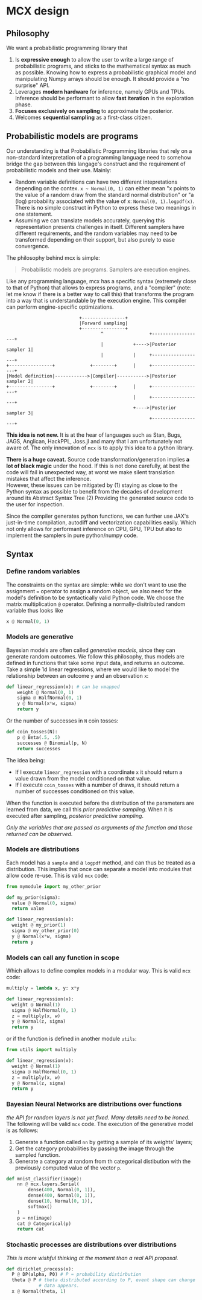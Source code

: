 # MCX design

## Philosophy

We want a probabilistic programming library that

1. Is **expressive enough** to allow the user to write a large range of
   probabilistic programs, and sticks to the mathematical syntax as much as
   possible. Knowing how to express a probabilistic graphical model and
   manipulating Numpy arrays should be enough. It should provide a "no surprise"
   API.
2. Leverages **modern hardware** for inference, namely GPUs and TPUs. Inference
   should be performant to allow **fast iteration** in the exploration phase.
3. **Focuses exclusively on sampling** to approximate the posterior.
4. Welcomes **sequential sampling** as a first-class citizen.

## Probabilistic models are programs

Our understanding is that Probabilistic Programming libraries that rely on a
non-standard interpretation of a programming language need to somehow bridge the
gap between this langage's construct and the requirement of probabilistic models
and their use. Mainly:

- Random variable definitions can have two different intepretations depending on
  the contex. `x ~ Normal(0, 1)` can either mean "x points to the value of a
  random draw from the standard normal distribution" or "a (log) probability
  associated with the value of x: `Normal(0, 1).logpdf(x)`. There is no simple
  construct in Python to express these two meanings in one statement.
- Assuming we can translate models accurately, querying this representation
  presents challenges in itself. Different samplers have different requirements,
  and the random variables may need to be transformed depending on their
  support, but also purely to ease convergence.

The philosophy behind mcx is simple:

> Probabilistic models are programs. Samplers are execution engines.

Like any programming language, mcx has a specific syntax (extremely close to
that of Python) that allows to express programs, and a "compiler" (note: let me
know if there is a better way to call this) that transforms the program into a
way that is understandable by the execution engine. This compiler can perform
engine-specific optimizations.

```
                           +----------------+
                           |Forward sampling|
                           +----------------+
                                   ^                 +-------------------+
                                   |           +---->|Posterior sampler 1|
                                   |           |     +-------------------+
+----------------+             +--------+      |     +-------------------+
|Model definition|------------>|Compiler|----------->|Posterior sampler 2|
+----------------+             +--------+      |     +-------------------+
                                               |     +-------------------+
                                               +---->|Posterior sampler 3|
                                                     +-------------------+

```

**This idea is not new.** It is at the hear of languages such as Stan, Bugs,
JAGS, Anglican, HackPPL, Joss.jl and many that I am unfortunately not aware of.
The only innovation of `mcx` is to apply this idea to a python library.

**There is a huge caveat.** Source code transformation/generation implies **a
lot of black magic** under the hood. If this is not done carefully, at best the
code will fail in unexpected way, at worst we make silent translation mistakes that affect the
inference.  
However, these issues can be mitigated by (1) staying as close to the Python
syntax as possible to benefit from the decades of development around its
Abstract Syntax Tree (2) Providing the generated source code to the user for
inspection.

Since the compiler generates python functions, we can further use JAX's
just-in-time compilation, autodiff and vectorization capabilities easily. Which
not only allows for performant inference on CPU, GPU, TPU but also to implement
the samplers in pure python/numpy code.


## Syntax

### Define random variables

The constraints on the syntax are simple: while we don't want to use the
assignment `=` operator to assign a random object, we also need for the model's
definition to be syntactically valid Python code. We choose the matrix
multiplication `@` operator. Defining a normally-disitributed random variable
thus looks like

```python
x @ Normal(0, 1)
```


### Models are generative

Bayesian models are often called *generative models*, since they can generate
random outcomes. We follow this philosophy, thus models are defined in functions
that take some input data, and returns an outcome. Take a simple 1d linear
regressions, where we would like to model the relationship between an outcome
`y` and an observation `x`:

```python
def linear_regression(x): # can be vmapped
    weight @ Normal(0, 1)
    sigma @ HalfNormal(0, 1)
    y @ Normal(x*w, sigma)
    return y
```

Or the number of successes in `N` coin tosses:

```python
def coin_tosses(N):
    p @ Beta(.5, .5)
    successes @ Binomial(p, N)
    return successes
```

The idea being:

- If I execute `linear_regression` with a coordinate `x` it should return a
  value drawn from the model conditioned on that value.
- If I execute `coin_tosses` with a number of draws, it should return a number
  of successes conditioned on this value.

When the function is executed before the distribution of the parameters are
learned from data, we call this *prior predictive sampling*. When it is executed
after sampling, *posterior predictive sampling*.

*Only the variables that are passed as arguments of the function and those
returned can be observed.*


### Models are distributions

Each model has a `sample` and a `logpdf` method, and can thus be treated as 
a distribution. This implies that once can separate a model into modules that
allow code re-use. This is valid `mcx` code:

```python
from mymodule import my_other_prior

def my_prior(sigma):
  value @ Normal(0, sigma)
  return value

def linear_regression(x):
  weight @ my_prior(1)
  sigma @ my_other_prior(0)
  y @ Normal(x*w, sigma)
  return y
```


### Models can call any function in scope

Which allows to define complex models in a modular way. This is valid `mcx`
code:

```python
multiply = lambda x, y: x*y

def linear_regression(x):
  weight @ Normal(1)
  sigma @ HalfNormal(0, 1)
  z = multiply(x, w)
  y @ Normal(z, sigma)
  return y
```

or if the function is defined in another module `utils`:

```python
from utils import multiply

def linear_regression(x):
  weight @ Normal(1)
  sigma @ HalfNormal(0, 1)
  z = multiply(x, w)
  y @ Normal(z, sigma)
  return y
```


### Bayesian Neural Networks are distributions over functions

*the API for random layers is not yet fixed. Many details need to be ironed.*
The following will be valid `mcx` code. The execution of the generative model
is as follows:

1. Generate a function called `nn` by getting a sample of its weights' layers;
2. Get the category probabilities by passing the image through the sampled
   function.
3. Generate a category at random from th categorical distibution with
   the previously computed value of the vector `p`.

```python
def mnist_classifier(image):
    nn @ mcx.layers.Serial(
        dense(400, Normal(0, 1)),
        dense(400, Normal(0, 1)),
        dense(10, Normal(0, 1)),
        softmax()
    )
    p = nn(image)
    cat @ Categorical(p)
    return cat
```

### Stochastic processes are distributions over distributions

*This is more wishful thinking at the moment than a real API proposal.*

```python
def dirichlet_process(x):
  P @ DP(alpha, P0) # P = probability distirbution
  theta @ P # theta distributed according to P, event shape can change as more
            # data appears.
  x @ Normal(theta, 1)
```
